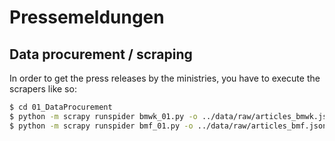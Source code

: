 # Pressemeldungen


## Data procurement / scraping
In order to get the press releases by the ministries, you have to execute the scrapers like so: 
```bash
$ cd 01_DataProcurement
$ python -m scrapy runspider bmwk_01.py -o ../data/raw/articles_bmwk.jsonl
$ python -m scrapy runspider bmf_01.py -o ../data/raw/articles_bmf.jsonl
```